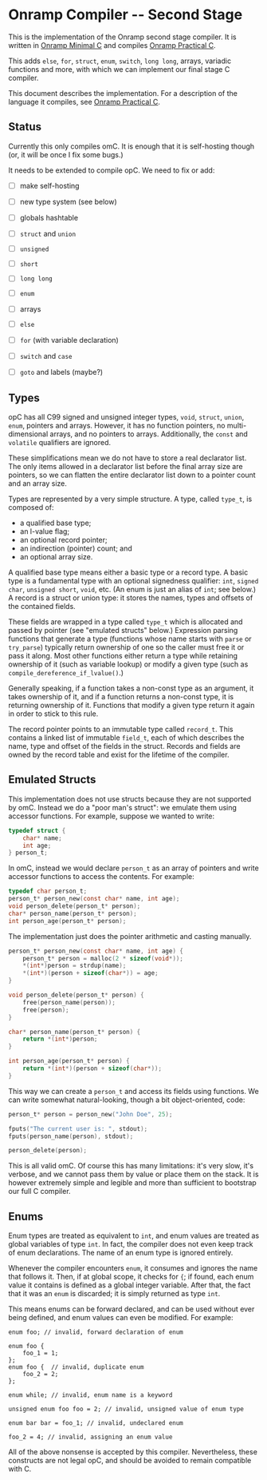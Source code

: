 # Onramp Compiler -- Second Stage

This is the implementation of the Onramp second stage compiler. It is written in [Onramp Minimal C](../../../docs/minimal-c.md) and compiles [Onramp Practical C](../../../docs/practical-c.md).

This adds `else`, `for`, `struct`, `enum`, `switch`, `long long`, arrays, variadic functions and more, with which we can implement our final stage C compiler.

This document describes the implementation. For a description of the language it compiles, see [Onramp Practical C](../../../docs/practical-c.md).



## Status

Currently this only compiles omC. It is enough that it is self-hosting though (or, it will be once I fix some bugs.)

It needs to be extended to compile opC. We need to fix or add:

- [ ] make self-hosting
- [ ] new type system (see below)
- [ ] globals hashtable
- [ ] `struct` and `union`
- [ ] `unsigned`
- [ ] `short`
- [ ] `long long`
- [ ] `enum`
- [ ] arrays
- [ ] `else`
- [ ] `for` (with variable declaration)
- [ ] `switch` and `case`
- [ ] `goto` and labels (maybe?)



## Types

opC has all C99 signed and unsigned integer types, `void`, `struct`, `union`, `enum`, pointers and arrays. However, it has no function pointers, no multi-dimensional arrays, and no pointers to arrays. Additionally, the `const` and `volatile` qualifiers are ignored.

These simplifications mean we do not have to store a real declarator list. The only items allowed in a declarator list before the final array size are pointers, so we can flatten the entire declarator list down to a pointer count and an array size.

Types are represented by a very simple structure. A type, called `type_t`, is composed of:

- a qualified base type;
- an l-value flag;
- an optional record pointer;
- an indirection (pointer) count; and
- an optional array size.

A qualified base type means either a basic type or a record type. A basic type is a fundamental type with an optional signedness qualifier: `int`, `signed char`, `unsigned short`, `void`, etc. (An enum is just an alias of `int`; see below.) A record is a struct or union type: it stores the names, types and offsets of the contained fields.

These fields are wrapped in a type called `type_t` which is allocated and passed by pointer (see "emulated structs" below.) Expression parsing functions that generate a type (functions whose name starts with `parse` or `try_parse`) typically return ownership of one so the caller must free it or pass it along. Most other functions either return a type while retaining ownership of it (such as variable lookup) or modify a given type (such as `compile_dereference_if_lvalue()`.)

Generally speaking, if a function takes a non-const type as an argument, it takes ownership of it, and if a function returns a non-const type, it is returning ownership of it. Functions that modify a given type return it again in order to stick to this rule.

The record pointer points to an immutable type called `record_t`. This contains a linked list of immutable `field_t`, each of which describes the name, type and offset of the fields in the struct. Records and fields are owned by the record table and exist for the lifetime of the compiler.



## Emulated Structs

This implementation does not use structs because they are not supported by omC. Instead we do a "poor man's struct": we emulate them using accessor functions. For example, suppose we wanted to write:

```c
typedef struct {
    char* name;
    int age;
} person_t;
```

In omC, instead we would declare `person_t` as an array of pointers and write accessor functions to access the contents. For example:

```c
typedef char person_t;
person_t* person_new(const char* name, int age);
void person_delete(person_t* person);
char* person_name(person_t* person);
int person_age(person_t* person);
```

The implementation just does the pointer arithmetic and casting manually.

```c
person_t* person_new(const char* name, int age) {
    person_t* person = malloc(2 * sizeof(void*));
    *(int*)person = strdup(name);
    *(int*)(person + sizeof(char*)) = age;
}

void person_delete(person_t* person) {
    free(person_name(person));
    free(person);
}

char* person_name(person_t* person) {
    return *(int*)person;
}

int person_age(person_t* person) {
    return *(int*)(person + sizeof(char*));
}
```

This way we can create a `person_t` and access its fields using functions. We can write somewhat natural-looking, though a bit object-oriented, code:

```c
person_t* person = person_new("John Doe", 25);

fputs("The current user is: ", stdout);
fputs(person_name(person), stdout);

person_delete(person);
```

This is all valid omC. Of course this has many limitations: it's very slow, it's verbose, and we cannot pass them by value or place them on the stack. It is however extremely simple and legible and more than sufficient to bootstrap our full C compiler.



## Enums

Enum types are treated as equivalent to `int`, and enum values are treated as global variables of type `int`. In fact, the compiler does not even keep track of enum declarations. The name of an enum type is ignored entirely.

Whenever the compiler encounters `enum`, it consumes and ignores the name that follows it. Then, if at global scope, it checks for `{`; if found, each enum value it contains is defined as a global integer variable. After that, the fact that it was an `enum` is discarded; it is simply returned as type `int`.

This means enums can be forward declared, and can be used without ever being defined, and enum values can even be modified. For example:

```
enum foo; // invalid, forward declaration of enum

enum foo {
    foo_1 = 1;
};
enum foo {  // invalid, duplicate enum
    foo_2 = 2;
};

enum while; // invalid, enum name is a keyword

unsigned enum foo foo = 2; // invalid, unsigned value of enum type

enum bar bar = foo_1; // invalid, undeclared enum

foo_2 = 4; // invalid, assigning an enum value
```

All of the above nonsense is accepted by this compiler. Nevertheless, these constructs are not legal opC, and should be avoided to remain compatible with C.
